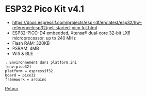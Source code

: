 
# ESP32 Pico Kit v4.1
- https://docs.espressif.com/projects/esp-idf/en/latest/esp32/hw-reference/esp32/get-started-pico-kit.html
- ESP32-PICO-D4 embedded, Xtensa® dual-core 32-bit LX6 microprocessor, up to 240 MHz
- Flash RAM: 320KB
- PSRAM: 4MB
- Wifi & BLE

```
; Environnement dans platform.ini
[env:pico32]
platform = espressif32
board = pico32
framework = arduino
```

[Retour]

[Retour]: ../Readme.md